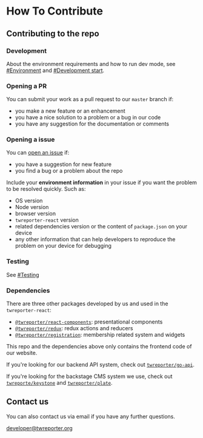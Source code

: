 # How To Contribute

## Contributing to the repo

### Development

About the environment requirements and how to run dev mode, see [#Environment](https://github.com/twreporter/twreporter-react#build-docker-image) and [#Development start](https://github.com/twreporter/twreporter-react#development-start). 

### Opening a PR

You can submit your work as a pull request to our `master` branch if:

- you make a new feature or an enhancement
- you have a nice solution to a problem or a bug in our code
- you have any suggestion for the documentation or comments

### Opening a issue

You can [open an issue](https://github.com/twreporter/twreporter-react/issues) if:

- you have a suggestion for new feature
- you find a bug or a problem about the repo

Include your **environment information** in your issue if you want the problem to be resolved quickly. Such as:

- OS version
- Node version
- browser version
- `twreporter-react` version
- related dependencies version or the content of `package.json` on your device
- any other information that can help developers to reproduce the problem on your device for debugging 

### Testing

See [#Testing](https://github.com/twreporter/twreporter-react#testing)

### Dependencies

There are three other packages developed by us and used in the `twreporter-react`:

- [`@twreporter/react-components`](https://github.com/twreporter/twreporter-react-components): presentational components
- [`@twreporter/redux`](https://github.com/twreporter/twreporter-redux): redux actions and reducers
- [`@twreporter/registration`](https://github.com/twreporter/react-redux-registration): membership related system and widgets

This repo and the dependencies above only contains the frontend code of our website.

If you're looking for our backend API system, check out [`twreporter/go-api`](https://github.com/twreporter/go-api).

If you're looking for the backstage CMS system we use, check out [`twreporte/keystone`](https://github.com/twreporter/keystone) and [`twreporter/plate`](https://github.com/twreporter/plate).

## Contact us

You can also contact us via email if you have any further questions.

developer@twreporter.org
